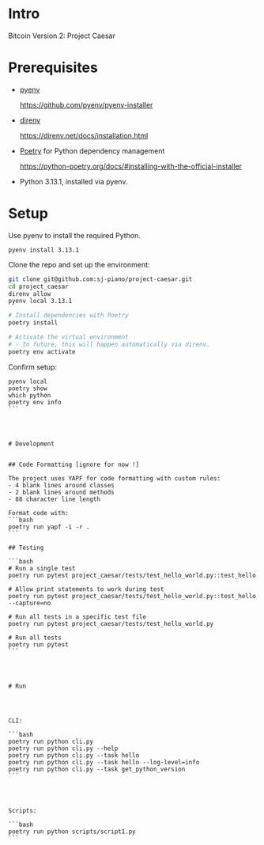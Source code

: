 # Intro

Bitcoin Version 2: Project Caesar




# Prerequisites


- [pyenv](https://github.com/pyenv/pyenv)

  https://github.com/pyenv/pyenv-installer

- [direnv](https://direnv.net)

  https://direnv.net/docs/installation.html

- [Poetry](https://python-poetry.org/) for Python dependency management

  https://python-poetry.org/docs/#installing-with-the-official-installer


- Python 3.13.1, installed via pyenv.




# Setup


Use pyenv to install the required Python.

`pyenv install 3.13.1`


Clone the repo and set up the environment:

```bash
git clone git@github.com:sj-piano/project-caesar.git
cd project_caesar
direnv allow
pyenv local 3.13.1

# Install dependencies with Poetry
poetry install

# Activate the virtual environment
# - In future, this will happen automatically via direnv.
poetry env activate
```


Confirm setup:

````
pyenv local
poetry show
which python
poetry env info
```




# Development


## Code Formatting [ignore for now !]

The project uses YAPF for code formatting with custom rules:
- 4 blank lines around classes
- 2 blank lines around methods
- 88 character line length

Format code with:
```bash
poetry run yapf -i -r .
```

## Testing

```bash
# Run a single test
poetry run pytest project_caesar/tests/test_hello_world.py::test_hello

# Allow print statements to work during test
poetry run pytest project_caesar/tests/test_hello_world.py::test_hello --capture=no

# Run all tests in a specific test file
poetry run pytest project_caesar/tests/test_hello_world.py

# Run all tests
poetry run pytest
```




# Run




CLI:

```bash
poetry run python cli.py
poetry run python cli.py --help
poetry run python cli.py --task hello
poetry run python cli.py --task hello --log-level=info
poetry run python cli.py --task get_python_version
```




Scripts:

```bash
poetry run python scripts/script1.py
```
